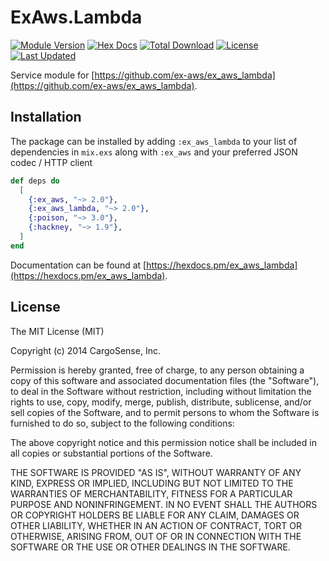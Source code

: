 # ExAws.Lambda

[![Module Version](https://img.shields.io/hexpm/v/ex_aws_lambda.svg)](https://hex.pm/packages/ex_aws_lambda)
[![Hex Docs](https://img.shields.io/badge/hex-docs-lightgreen.svg)](https://hexdocs.pm/ex_aws_lambda/)
[![Total Download](https://img.shields.io/hexpm/dt/ex_aws_lambda.svg)](https://hex.pm/packages/ex_aws_lambda)
[![License](https://img.shields.io/hexpm/l/ex_aws_lambda.svg)](https://github.com/ex-aws/ex_aws_lambda/blob/master/LICENSE)
[![Last Updated](https://img.shields.io/github/last-commit/ex-aws/ex_aws_lambda.svg)](https://github.com/ex-aws/ex_aws_lambda/commits/master)

Service module for [https://github.com/ex-aws/ex_aws_lambda](https://github.com/ex-aws/ex_aws_lambda).

## Installation

The package can be installed by adding `:ex_aws_lambda` to your list of dependencies in `mix.exs`
along with `:ex_aws` and your preferred JSON codec / HTTP client

```elixir
def deps do
  [
    {:ex_aws, "~> 2.0"},
    {:ex_aws_lambda, "~> 2.0"},
    {:poison, "~> 3.0"},
    {:hackney, "~> 1.9"},
  ]
end
```

Documentation can be found at [https://hexdocs.pm/ex_aws_lambda](https://hexdocs.pm/ex_aws_lambda).

## License

The MIT License (MIT)

Copyright (c) 2014 CargoSense, Inc.

Permission is hereby granted, free of charge, to any person obtaining a copy
of this software and associated documentation files (the "Software"), to deal
in the Software without restriction, including without limitation the rights
to use, copy, modify, merge, publish, distribute, sublicense, and/or sell
copies of the Software, and to permit persons to whom the Software is
furnished to do so, subject to the following conditions:

The above copyright notice and this permission notice shall be included in
all copies or substantial portions of the Software.

THE SOFTWARE IS PROVIDED "AS IS", WITHOUT WARRANTY OF ANY KIND, EXPRESS OR
IMPLIED, INCLUDING BUT NOT LIMITED TO THE WARRANTIES OF MERCHANTABILITY,
FITNESS FOR A PARTICULAR PURPOSE AND NONINFRINGEMENT. IN NO EVENT SHALL THE
AUTHORS OR COPYRIGHT HOLDERS BE LIABLE FOR ANY CLAIM, DAMAGES OR OTHER
LIABILITY, WHETHER IN AN ACTION OF CONTRACT, TORT OR OTHERWISE, ARISING FROM,
OUT OF OR IN CONNECTION WITH THE SOFTWARE OR THE USE OR OTHER DEALINGS IN
THE SOFTWARE.
